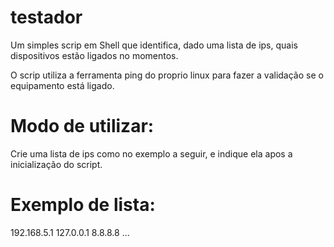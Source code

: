# testador

Um simples scrip em Shell que identifica, dado uma lista de ips, quais dispositivos estão ligados no momentos.

O scrip utiliza a ferramenta ping do proprio linux para fazer a validação se o equipamento está ligado.

# Modo de utilizar:

Crie uma lista de ips como no exemplo a seguir, e indique ela apos a inicialização do script.

# Exemplo de lista:

192.168.5.1
127.0.0.1
8.8.8.8
...
